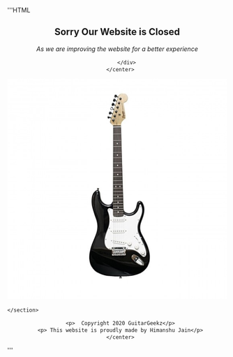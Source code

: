 '''HTML

<head>
	<title>GuitarGeekz</title>
    <!-- CSS Stylesheets -->
  <link rel="stylesheet" href="https://maxcdn.bootstrapcdn.com/bootstrap/4.0.0/css/bootstrap.min.css" integrity="sha384-Gn5384xqQ1aoWXA+058RXPxPg6fy4IWvTNh0E263XmFcJlSAwiGgFAW/dAiS6JXm" crossorigin="anonymous">
  <link rel="stylesheet" href="styles.css">

  <!-- Font Awesome -->
  <script defer src="https://use.fontawesome.com/releases/v5.0.7/js/all.js"></script>

  <!-- Bootstrap Scripts -->
  <script src="https://code.jquery.com/jquery-3.2.1.slim.min.js" integrity="sha384-KJ3o2DKtIkvYIK3UENzmM7KCkRr/rE9/Qpg6aAZGJwFDMVNA/GpGFF93hXpG5KkN" crossorigin="anonymous"></script>
  <script src="https://cdnjs.cloudflare.com/ajax/libs/popper.js/1.12.9/umd/popper.min.js" integrity="sha384-ApNbgh9B+Y1QKtv3Rn7W3mgPxhU9K/ScQsAP7hUibX39j7fakFPskvXusvfa0b4Q" crossorigin="anonymous"></script>
  <script src="https://maxcdn.bootstrapcdn.com/bootstrap/4.0.0/js/bootstrap.min.js" integrity="sha384-JZR6Spejh4U02d8jOt6vLEHfe/JQGiRRSQQxSfFWpi1MquVdAyjUar5+76PVCmYl" crossorigin="anonymous"></script>

 <link rel="icon"  href="icon.ico">


</head>
<body>
	
<section class="parttwo">
     <center>
          <div class="sorry" > 
      	    <h1> Sorry Our Website is Closed </h1>
            <em><p>As we are improving the website for a better experience</p></em>
        
          </div>
      </center>
  </section>
      <center>
      <img class="guitar" src="guitar.jpg">
  </center>


<section class="partone">
		

	</section>


<section class="footer">
	<center>
		<a style="color: black;" href="https://bit.ly/channel_himanshujain">
	       <i class="fab fa-youtube"></i>
	    </a>
	    <a style="color: black;" href="https://bit.ly/channel_himanshujain" >
      <i class="social-icon fab fa-twitter"></i>
  </a>

      <p>  Copyright 2020 GuitarGeekz</p>
      <p> This website is proudly made by Himanshu Jain</p>
      </center>
</section>
</body>



'''
